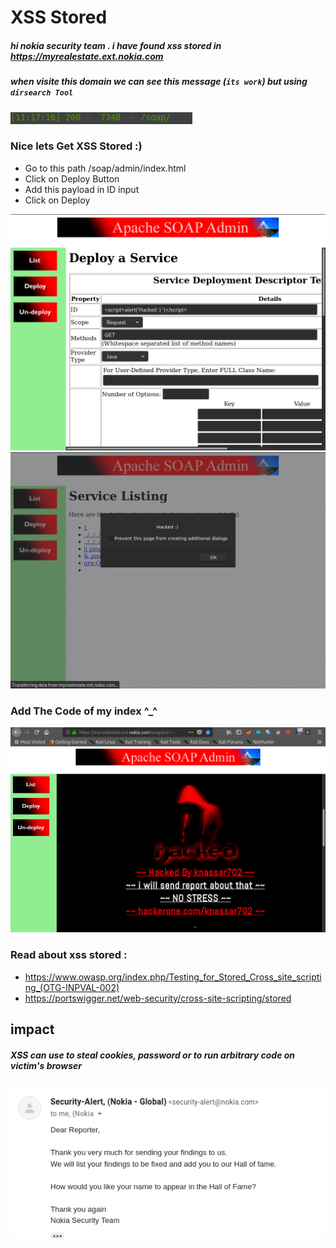 # XSS Stored
##### hi nokia security team . i have found xss stored in https://myrealestate.ext.nokia.com
##### when visite this domain we can see this message (```its work```) but using ```dirsearch Tool``` 

<img src='src/nokia_soap.png'>

### Nice lets Get XSS Stored :)
* Go to this path /soap/admin/index.html
* Click on Deploy Button
* Add this payload <script>alert('Hacked')</script> in ID input
* Click on Deploy

<img src='src/xss_stored_1.png'>
<img src='src/xss_stored_2.png'>

### Add The Code of my index ^_^
<img src='src/xss_stored_3.png'>

### Read about xss stored :
* https://www.owasp.org/index.php/Testing_for_Stored_Cross_site_scripting_(OTG-INPVAL-002)
* https://portswigger.net/web-security/cross-site-scripting/stored

## impact
##### XSS can use to steal cookies, password or to run arbitrary code on victim's browser

<img src='src/xss_stored_4.png'>
